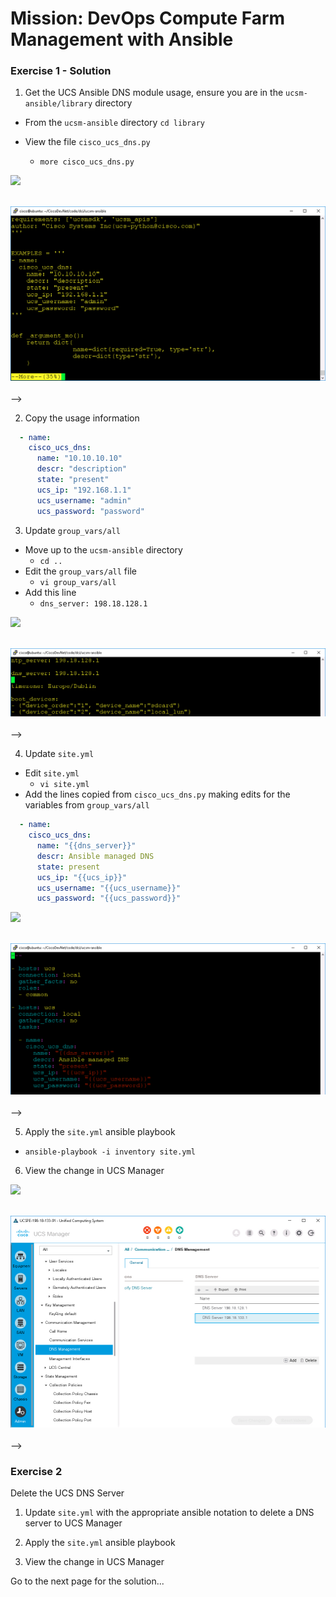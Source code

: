 # Mission: DevOps Compute Farm Management with Ansible

### Exercise 1 - Solution

1. Get the UCS Ansible DNS module usage, ensure you are in the `ucsm-ansible/library` directory

  - From the `ucsm-ansible` directory
    `cd library`

  - View the file `cisco_ucs_dns.py`
    - `more cisco_ucs_dns.py`

  ![](/posts/files/dne-dcip-intermediate-programming-cisco-compute-ucs-ansible-mission-v01/assets/images/image-01.jpg)<br/><br/>

  ![](assets/images/image-01.jpg)<br/><br/>-->

2. Copy the usage information

  ```yaml
    - name:
      cisco_ucs_dns:
        name: "10.10.10.10"
        descr: "description"
        state: "present"
        ucs_ip: "192.168.1.1"
        ucs_username: "admin"
        ucs_password: "password"
  ```

3. Update `group_vars/all`

  - Move up to the `ucsm-ansible` directory
    - `cd ..`
  - Edit the `group_vars/all` file
    - `vi group_vars/all`
  - Add this line
    - `dns_server: 198.18.128.1`

  ![](/posts/files/dne-dcip-intermediate-programming-cisco-compute-ucs-ansible-mission-v01/assets/images/image-02.jpg)<br/><br/>

  ![](assets/images/image-02.jpg)<br/><br/>-->

4. Update `site.yml`

  - Edit `site.yml`
    - `vi site.yml`
  - Add the lines copied from `cisco_ucs_dns.py` making edits for the variables from `group_vars/all`

  ```yaml
    - name:
      cisco_ucs_dns:
        name: "{{dns_server}}"
        descr: Ansible managed DNS
        state: present
        ucs_ip: "{{ucs_ip}}"
        ucs_username: "{{ucs_username}}"
        ucs_password: "{{ucs_password}}"
  ```

  ![](/posts/files/dne-dcip-intermediate-programming-cisco-compute-ucs-ansible-mission-v01/assets/images/image-03.jpg)<br/><br/>

  ![](assets/images/image-03.jpg)<br/><br/>-->

5. Apply the `site.yml` ansible playbook

  - `ansible-playbook -i inventory site.yml`

6. View the change in UCS Manager

  ![](/posts/files/dne-dcip-intermediate-programming-cisco-compute-ucs-ansible-mission-v01/assets/images/image-04.jpg)<br/><br/>

  ![](assets/images/image-04.jpg)<br/><br/>-->

### Exercise 2

Delete the UCS DNS Server

1. Update `site.yml` with the appropriate ansible notation to delete a DNS server to UCS Manager

2. Apply the `site.yml` ansible playbook

3. View the change in UCS Manager

Go to the next page for the solution...
